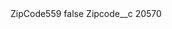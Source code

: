 <?xml version="1.0" encoding="UTF-8"?>
<CustomMetadata xmlns="http://soap.sforce.com/2006/04/metadata" xmlns:xsi="http://www.w3.org/2001/XMLSchema-instance" xmlns:xsd="http://www.w3.org/2001/XMLSchema">
    <label>ZipCode559</label>
    <protected>false</protected>
    <values>
        <field>Zipcode__c</field>
        <value xsi:type="xsd:string">20570</value>
    </values>
</CustomMetadata>
